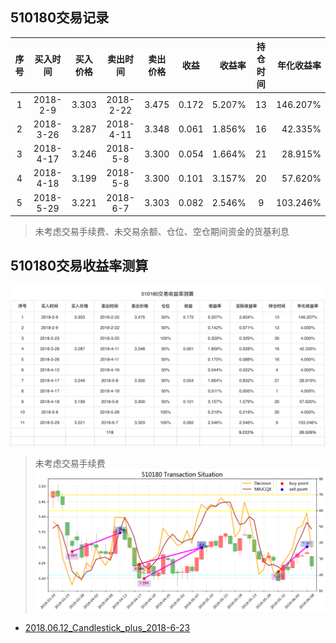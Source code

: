 ## 510180交易记录

|序号|买入时间|买入价格|卖出时间|卖出价格|收益|收益率|持仓时间|年化收益率|
|:--:|:---:|:---:|:---:|:---:|:---:|---:|:---:|---:|
|1|2018-2-9|3.303|2018-2-22|3.475|0.172|5.207%|13|146.207%|
|2|2018-3-26|3.287|2018-4-11|3.348|0.061|1.856%|16|42.335%|
|3|2018-4-17|3.246|2018-5-8|3.300|0.054|1.664%|21|28.915%|
|4|2018-4-18|3.199|2018-5-8|3.300|0.101|3.157%|20|57.620%|
|5|2018-5-29|3.221|2018-6-7|3.303|0.082|2.546%|9|103.246%|

> 未考虑交易手续费、未交易余额、仓位、空仓期间资金的货基利息

## 510180交易收益率测算
![](3561974A-D048-4490-A456-D8F0C5E64946.jpeg)
> 未考虑交易手续费
![](https://github.com/bitbyte27/PythonQuant/blob/master/Candle/20180623.png)
* [2018.06.12_Candlestick_plus_2018-6-23](http://nbviewer.jupyter.org/github/bitbyte27/PythonQuant/blob/master/Candle/2018.06.12_Candlestick_plus_2018-6-23.ipynb)
